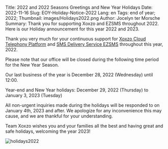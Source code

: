 Title: 2022 and 2022 Seasons Greetings and New Year Holidays
Date: 2022-11-16
Slug: EOY-Holiday-Notice-2022
Lang: en
Tags: end of year; 2022;
Thumbnail: images/Holidays2022.png
Author: Jocelyn ter Morsche
Summary: Thank you for supporting Xoxzo and EZSMS throughout 2022. Here is our Holiday announcement for this year 2022 and 2023.

Thank you very much for your continuous support for 
[Xoxzo Cloud Telephony Platform](https://www.xoxzo.com/en/) and [SMS Delivery Service EZSMS](https://www.ezsms.biz/en/) 
throughout this year, 2022.

Please note that our office will be closed during the following time period for the New Year Season.

Our last business of the year is December 28, 2022 (Wednesday) until 12:00.

Year-end and New Year holidays: December 29, 2022 (Thursday) to January 3, 2023 (Tuesday)

All non-urgent inquiries made during the holidays will be responded to on January 4th, 2023 and after. 
We apologize for any inconvenience this may cause, and we are thankful for your understanding.

Team Xoxzo wishes you and your families all the best and having great and safe holidays, welcoming the year 2023!

![holidays2022](/images/holidays2022.png)
